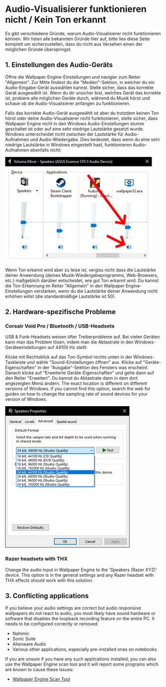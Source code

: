 # Audio-Visualisierer funktionieren nicht / Kein Ton erkannt

Es gibt verschiedene Gründe, warum Audio-Visualisierer nicht funktionieren können. Wir listen alle bekannten Gründe hier auf, bitte lies diese Seite komplett um sicherzustellen, dass du nicht aus Versehen einen der möglichen Gründe überspringst.

## 1. Einstellungen des Audio-Geräts
Öffne die Wallpaper Engine-Einstellungen und navigier zum Reiter "Allgemein". Zur Mitte findest du die "Medien"-Sektion, in welcher du ein Audio-Eingabe-Gerät auswählen kannst. Stelle sicher, dass das korrekte Gerät ausgewählt ist. Wenn du dir unsicher bist, welches Gerät das korrekte ist, probiere alle möglichen Geräte durch, während du Musik hörst und schaue ob die Audio-Visualisierer anfangen zu funktionieren.

Falls das korrekte Audio-Gerät ausgewählt ist aber du trotzdem keinen Ton hörst oder deine Audio-Visualisierer nicht funktionieren, stelle sicher, dass Wallpaper Engine nicht in den Windows Audio-Einstellungen stumm geschaltet ist oder auf eine sehr niedrige Lautstärke gesetzt wurde. Windows unterscheidet nicht zwischen der Lautstärke für Audio-Aufnahmen und Audio-Wiedergabe. Dies bedeutet, dass wenn du eine sehr niedrige Lautstärke in Windows eingestellt hast, funktionieren Audio-Aufnahmen ebenfalls nicht:

![Raise volume and unmute Wallpaper Engine in the Windows audio mixer](./audiomixer.png)

Wenn Ton erkannt wird aber zu leise ist, vergiss nicht dass die Lautstärke deiner Anwendung (deines Musik-Wiedergabeprogramms, Web-Browsers, etc.) maßgeblich darüber entscheidet, wie gut Ton erkannt wird. Du kannst die Ton-Erkennung im Reiter "Allgemein" in den Wallpaper Engine-Einstellungen verstärken, wenn du die Lautstärke deiner Anwendung nicht erhöhen willst (die standardmäßige Lautstärke ist 50).

## 2. Hardware-spezifische Probleme

### Corsair Void Pro / Bluetooth / USB-Headsets

USB & Funk-Headsets weisen öfter Treiberprobleme auf. Bei vielen Geräten kann man das Problem lösen, indem man die Abtastrate in den Windows-Geräteeinstellungen auf 44100 Hz stellt:

Klicke mit Rechtsklick auf das Ton-Symbol rechts unten in der Windows-Taskleiste und wähle "Sound-Einstellungen öffnen" aus. Klicke auf "Geräte-Eigenschaften" in der "Ausgabe"-Sektion des Fensters was erscheint. Danach klicke auf "Erweiterte Geräte-Eigenschaften" und gehe dann auf den Reiter "Erweitert". Du kannst du Abtastrate dann in dem dort angezeigten Menü ändern. The exact location is different on different versions of Windows. if you cannot find this option, search the web for guides on how to change the sampling rate of sound devices for your version of Windows.

![Set the sampling rate to "24 bit, 44100 Hz"](./samplingrate.png)

### Razer headsets with THX

Change the audio input in Wallpaper Engine to the 'Speakers (Razer XYZ)' device. This option is in the general settings and any Razer headset with THX effects should work with this solution.

## 3. Conflicting applications

If you believe your audio settings are correct but audio responsive wallpapers do not react to audio, you most likely have sound hardware or software that disables the loopback recording feature on the entire PC. It needs to be configured correctly or removed:

* Nahimic
* Sonic Suite
* Alienware Audio
* Various other applications, especially pre-installed ones on notebooks

If you are unsure if you have any such applications installed, you can also use the Wallpaper Engine scan tool and it will report some programs which are known to cause these issues:

* [Wallpaper Engine Scan Tool](/debug/scantool.html)

